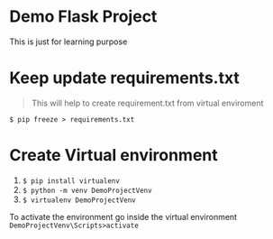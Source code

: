 # Demo Flask Project
This is just for learning purpose


# Keep update requirements.txt
> This will help to create requirement.txt from virtual enviroment

`$ pip freeze > requirements.txt`

# Create Virtual environment
1. `$ pip install virtualenv`
2. `$ python -m venv DemoProjectVenv` 
3. `$ virtualenv DemoProjectVenv`

To activate the environment go inside the virtual environment `DemoProjectVenv\Scripts>activate`
